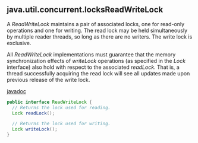 ## java.util.concurrent.locksReadWriteLock

A *ReadWriteLock* maintains a pair of associated locks, one for read-only operations and one for writing. 
The read lock may be held simultaneously by multiple reader threads, so long as there are no writers. The write lock is exclusive.

All *ReadWriteLock* implementations must guarantee that the memory synchronization effects of *writeLock* operations (as specified in the *Lock* interface) also hold with respect to the associated *readLock*. 
That is, a thread successfully acquiring the read lock will see all updates made upon previous release of the write lock.

[javadoc](https://docs.oracle.com/javase/9/docs/api/java/util/concurrent/locks/ReadWriteLock.html)

```java
public interface ReadWriteLock {
  // Returns the lock used for reading.
  Lock readLock();

  // Returns the lock used for writing.
  Lock writeLock();
}
```
